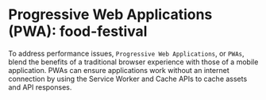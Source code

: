# Progressive Web Applications (PWA): food-festival

To address performance issues, `Progressive Web Applications`, or `PWAs`, blend the benefits of a traditional browser experience with those of a mobile application. PWAs can ensure applications work without an internet connection by using the Service Worker and Cache APIs to cache assets and API responses.
